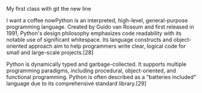 My first class with git
the new line

I want a coffee nowPython is an interpreted, high-level, general-purpose programming language. Created by Guido van Rossum and first released in 1991, Python's design philosophy emphasizes code readability with its notable use of significant whitespace. Its language constructs and object-oriented approach aim to help programmers write clear, logical code for small and large-scale projects.[28]

Python is dynamically typed and garbage-collected. It supports multiple programming paradigms, including procedural, object-oriented, and functional programming. Python is often described as a "batteries included" language due to its comprehensive standard library.[29]